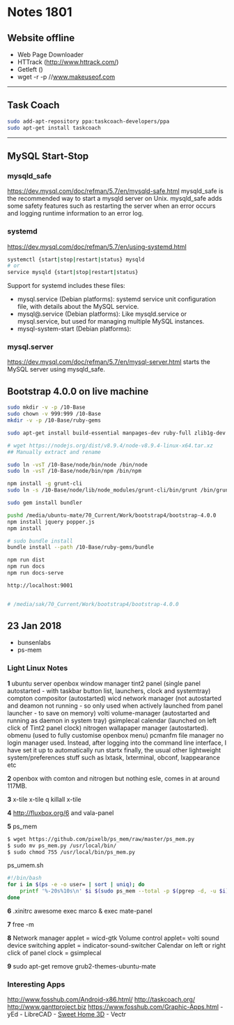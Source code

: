 # Notes 1801

## Website offline
- Web Page Downloader
- HTTrack (http://www.httrack.com/)
- Getleft ()
- wget -r -p //www.makeuseof.com

---

## Task Coach
```sh
sudo add-apt-repository ppa:taskcoach-developers/ppa
sudo apt-get install taskcoach
```

---

## MySQL Start-Stop
### mysqld_safe
https://dev.mysql.com/doc/refman/5.7/en/mysqld-safe.html
mysqld_safe is the recommended way to start a mysqld server on Unix. mysqld_safe adds some safety features such as restarting the server when an error occurs and logging runtime information to an error log.

### systemd
https://dev.mysql.com/doc/refman/5.7/en/using-systemd.html
```sh
systemctl {start|stop|restart|status} mysqld
# or
service mysqld {start|stop|restart|status}
```
Support for systemd includes these files:
- mysql.service (Debian platforms): systemd service unit configuration file, with details about the MySQL service.
- mysql@.service (Debian platforms): Like mysqld.service or mysql.service, but used for managing multiple MySQL instances.
- mysql-system-start (Debian platforms):

### mysql.server
https://dev.mysql.com/doc/refman/5.7/en/mysql-server.html
starts the MySQL server using mysqld_safe.


## Bootstrap 4.0.0 on live machine
```sh
sudo mkdir -v -p /10-Base
sudo chown -v 999:999 /10-Base
mkdir -v -p /10-Base/ruby-gems

sudo apt-get install build-essential manpages-dev ruby-full zlib1g-dev openjdk-8-jre

# wget https://nodejs.org/dist/v8.9.4/node-v8.9.4-linux-x64.tar.xz
## Manually extract and rename

sudo ln -vsT /10-Base/node/bin/node /bin/node
sudo ln -vsT /10-Base/node/bin/npm /bin/npm

npm install -g grunt-cli
sudo ln -s /10-Base/node/lib/node_modules/grunt-cli/bin/grunt /bin/grunt

sudo gem install bundler

pushd /media/ubuntu-mate/70_Current/Work/bootstrap4/bootstrap-4.0.0
npm install jquery popper.js
npm install

# sudo bundle install
bundle install --path /10-Base/ruby-gems/bundle

npm run dist
npm run docs
npm run docs-serve

http://localhost:9001


# /media/sak/70_Current/Work/bootstrap4/bootstrap-4.0.0
```

## 23 Jan 2018

- bunsenlabs
- ps-mem

### Light Linux Notes
**1**
ubuntu server
openbox window manager
tint2 panel (single panel autostarted - with taskbar button list, launchers, clock and systemtray)
compton compositor (autostarted)
wicd network manager (not autostarted and deamon not running - so only used when actively launched from panel launcher - to save on memory)
volti volume-manager (autostarted and running as daemon in system tray)
gsimplecal calendar (launched on left click of Tint2 panel clock)
nitrogen wallapaper manager (autostarted).
obmenu (used to fully customise openbox menu)
pcmanfm file manager
no login manager used. Instead, after logging into the command line interface, I have set it up to automatically run startx
finally, the usual other lightweight system/preferences stuff such as lxtask, lxterminal, obconf, lxappearance etc

**2**
openbox with comton and nitrogen but nothing esle, comes in at around 117MB.

**3**
x-tile
x-tile q
killall x-tile

**4**
http://fluxbox.org/6 and vala-panel

**5**
ps_mem
```sh
$ wget https://github.com/pixelb/ps_mem/raw/master/ps_mem.py
$ sudo mv ps_mem.py /usr/local/bin/
$ sudo chmod 755 /usr/local/bin/ps_mem.py
```

ps_umem.sh
```sh
#!/bin/bash
for i in $(ps -e -o user= | sort | uniq); do
    printf '%-20s%10s\n' $i $(sudo ps_mem --total -p $(pgrep -d, -u $i))
done
```

**6**
.xinitrc
awesome
exec marco &
exec mate-panel

**7**
free -m

**8**
Network manager applet = wicd-gtk
Volume control applet= volti
sound device switching applet = indicator-sound-switcher
Calendar on left or right click of panel clock = gsimplecal

**9**
sudo apt-get remove grub2-themes-ubuntu-mate

### Interesting Apps
http://www.fosshub.com/Android-x86.html/
http://taskcoach.org/
http://www.ganttproject.biz
https://www.fosshub.com/Graphic-Apps.html
	- yEd
	- LibreCAD
	- [Sweet Home 3D](http://www.sweethome3d.com/)
	- Vectr
